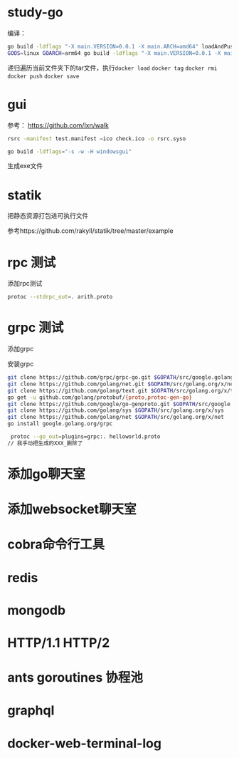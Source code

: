 # study-go
编译：
```bash
go build -ldflags "-X main.VERSION=0.0.1 -X main.ARCH=amd64" loadAndPushImage.go
GOOS=linux GOARCH=arm64 go build -ldflags "-X main.VERSION=0.0.1 -X main.ARCH=arm64" loadAndPushImage.go
```

递归遍历当前文件夹下的tar文件，执行`docker load` `docker tag` `docker rmi` `docker push` `docker save`

# gui

参考： https://github.com/lxn/walk

```bash
rsrc -manifest test.manifest –ico check.ico -o rsrc.syso

go build -ldflags="-s -w -H windowsgui"
```
生成exe文件

# statik

把静态资源打包进可执行文件

参考https://github.com/rakyll/statik/tree/master/example

# rpc 测试

添加rpc测试
```bash
protoc --stdrpc_out=. arith.proto
```
# grpc 测试

添加grpc

安装grpc
```bash
git clone https://github.com/grpc/grpc-go.git $GOPATH/src/google.golang.org/grpc
git clone https://github.com/golang/net.git $GOPATH/src/golang.org/x/net
git clone https://github.com/golang/text.git $GOPATH/src/golang.org/x/text
go get -u github.com/golang/protobuf/{proto,protoc-gen-go}
git clone https://github.com/google/go-genproto.git $GOPATH/src/google.golang.org/genproto
git clone https://github.com/golang/sys $GOPATH/src/golang.org/x/sys
git clone https://github.com/golang/net $GOPATH/src/golang.org/x/net
go install google.golang.org/grpc
```
```bash
 protoc --go_out=plugins=grpc:. helloworld.proto
// 我手动把生成的XXX_删除了
```

# 添加go聊天室

# 添加websocket聊天室

# cobra命令行工具

# redis

# mongodb

# HTTP/1.1 HTTP/2

# ants goroutines 协程池

# graphql

# docker-web-terminal-log